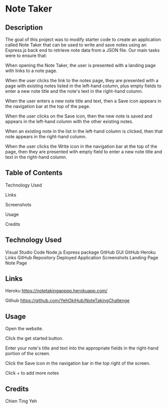 # Note Taker

## Description
The goal of this project was to modify starter code to create an application called Note Taker that can be used to write and save notes using an Express.js back end to retrieve note data from a JSON file. Our main tasks were to ensure that:

When opening the Note Taker, the user is presented with a landing page with links to a note page.

When the user clicks the link to the notes page, they are presented with a page with existing notes listed in the left-hand column, plus empty fields to enter a new note title and the note's text in the right-hand column.

When the user enters a new note title and text, then a Save icon appears in the navigation bar at the top of the page.

When the user clicks on the Save icon, then the new note is saved and appears in the left-hand column with the other existing notes.

When an existing note in the list in the left-hand column is clicked, then that note appears in the right-hand column.

When the user clicks the Write icon in the navigation bar at the top of the page, then they are presented with empty field to enter a new note title and text in the right-hand column.

## Table of Contents
Technology Used

Links

Screenshots

Usage

Credits


## Technology Used
Visual Studio Code
Node.js
Express package
GitHub GUI
GitHub
Heroku
Links
GitHub Repository
Deployed Application
Screenshots
Landing Page Note Page


## Links
Heroku
https://notetakingapppp.herokuapp.com/

Github
https://github.com/YehOkiHub/NoteTakingChallenge


## Usage
Open the website.

Click the get started button.

Enter your note's title and text into the appropriate fields in the right-hand portion of the screen.

Click the Save icon in the navigation bar in the top right of the screen.

Click + to add more notes

## Credits
Chien Ting Yeh